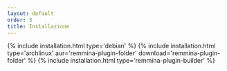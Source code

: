 ```yaml
---
layout: default
order: 3
title: Installazione
---
```

{% include installation.html type='debian' %}
{% include installation.html type='archlinux' aur='remmina-plugin-folder' download='remmina-plugin-folder' %}
{% include installation.html type='remmina-plugin-builder' %}
